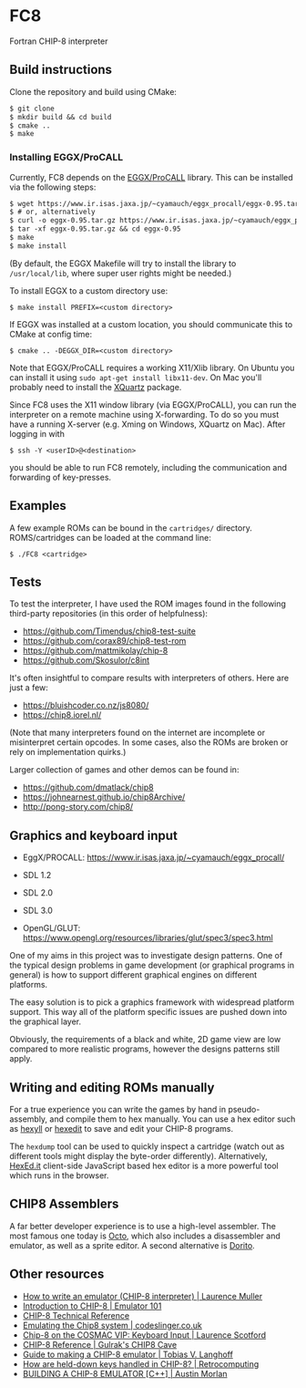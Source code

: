 # FC8

Fortran CHIP-8 interpreter

## Build instructions

Clone the repository and build using CMake:

```txt
$ git clone
$ mkdir build && cd build
$ cmake ..
$ make
```

### Installing EGGX/ProCALL

Currently, FC8 depends on the [EGGX/ProCALL](https://www.ir.isas.jaxa.jp/~cyamauch/eggx_procall/) library. This can be installed via the following steps:

```txt
$ wget https://www.ir.isas.jaxa.jp/~cyamauch/eggx_procall/eggx-0.95.tar.gz
$ # or, alternatively
$ curl -o eggx-0.95.tar.gz https://www.ir.isas.jaxa.jp/~cyamauch/eggx_procall/eggx-0.95.tar.gz
$ tar -xf eggx-0.95.tar.gz && cd eggx-0.95
$ make
$ make install
```
(By default, the EGGX Makefile will try to install the library to `/usr/local/lib`, where super user rights might be needed.)

To install EGGX to a custom directory use:
```
$ make install PREFIX=<custom directory>
```

If EGGX was installed at a custom location, you should communicate this to CMake at config time:
```
$ cmake .. -DEGGX_DIR=<custom directory>
```

Note that EGGX/ProCALL requires a working X11/Xlib library. On Ubuntu you can install it using `sudo apt-get install libx11-dev`. On Mac you'll probably need to install the [XQuartz](https://www.xquartz.org/) package.

Since FC8 uses the X11 window library (via EGGX/ProCALL), you can run the interpreter on a remote machine using X-forwarding. To do so you must have a running X-server (e.g. Xming on Windows, XQuartz on Mac). After logging in with
```
$ ssh -Y <userID>@<destination>
```
you should be able to run FC8 remotely, including the communication and forwarding of key-presses.

## Examples

A few example ROMs can be bound in the `cartridges/` directory. ROMS/cartridges can be loaded at the command line:
```
$ ./FC8 <cartridge>
```

## Tests

To test the interpreter, I have used the ROM images found in the following third-party repositories (in this order of helpfulness):
- https://github.com/Timendus/chip8-test-suite
- https://github.com/corax89/chip8-test-rom
- https://github.com/mattmikolay/chip-8
- https://github.com/Skosulor/c8int

It's often insightful to compare results with interpreters of others. Here are just a few:
- https://bluishcoder.co.nz/js8080/
- https://chip8.iorel.nl/

(Note that many interpreters found on the internet are incomplete or misinterpret certain opcodes. In some cases, also the ROMs are broken or rely on implementation quirks.)

Larger collection of games and other demos can be found in:
- https://github.com/dmatlack/chip8
- https://johnearnest.github.io/chip8Archive/
- http://pong-story.com/chip8/

## Graphics and keyboard input

* EggX/PROCALL: https://www.ir.isas.jaxa.jp/~cyamauch/eggx_procall/

* SDL 1.2
* SDL 2.0
* SDL 3.0
* OpenGL/GLUT: https://www.opengl.org/resources/libraries/glut/spec3/spec3.html

One of my aims in this project was to investigate design patterns. One of the 
typical design problems in game development (or graphical programs in general)
is how to support different graphical engines on different platforms.

The easy solution is to pick a graphics framework with widespread platform 
support. This way all of the platform specific issues are pushed down into the
graphical layer. 

Obviously, the requirements of a black and white, 2D game view are low compared
to more realistic programs, however the designs patterns still apply.

## Writing and editing ROMs manually

For a true experience you can write the games by hand in pseudo-assembly,
and compile them to hex manually. You can use a hex editor such as [hexyll]() or [hexedit]() to save and edit your CHIP-8 programs. 

The `hexdump` tool can be used to quickly inspect a cartridge (watch out as different tools might display the byte-order differently). Alternatively, [HexEd.it](https://hexed.it/) client-side JavaScript based hex editor is a more powerful tool which runs in the browser.

## CHIP8 Assemblers

A far better developer experience is to use a high-level assembler. The most famous one today is [Octo](http://johnearnest.github.io/Octo/), which also includes a disassembler and emulator, as well as a sprite editor. A second alternative is [Dorito](https://github.com/lesharris/dorito).

## Other resources

* [How to write an emulator (CHIP-8 interpreter) | Laurence Muller](https://multigesture.net/articles/how-to-write-an-emulator-chip-8-interpreter/)
* [Introduction to CHIP-8 | Emulator 101](http://www.emulator101.com/introduction-to-chip-8.html)
* [CHIP-8 Technical Reference](https://github.com/mattmikolay/chip-8/wiki/CHIP%E2%80%908-Technical-Reference)
* [Emulating the Chip8 system | codeslinger.co.uk](http://www.codeslinger.co.uk/pages/projects/chip8.html)
* [Chip-8 on the COSMAC VIP: Keyboard Input | Laurence Scotford](https://laurencescotford.com/chip-8-on-the-cosmac-vip-keyboard-input/)
* [CHIP-8 Reference | Gulrak's CHIP8 Cave](https://chip8.gulrak.net/reference/)
* [Guide to making a CHIP-8 emulator | Tobias V. Langhoff](https://tobiasvl.github.io/blog/write-a-chip-8-emulator/)
* [How are held-down keys handled in CHIP-8? | Retrocomputing](https://retrocomputing.stackexchange.com/questions/358/how-are-held-down-keys-handled-in-chip-8)
* [BUILDING A CHIP-8 EMULATOR [C++] | Austin Morlan](https://austinmorlan.com/posts/chip8_emulator/#16-input-keys)
